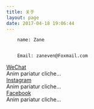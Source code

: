 ```yaml
---
title: 关于
layout: page
date: 2017-04-18 19:06:44
---
```


        name: Zane


        Email: zaneven@Foxmail.com
<html>
<body>
<div class="container">
	<div class="row clearfix">
		<div class="col-md-12 column">
			<div class="panel-group" id="panel-721539">
				<div class="panel panel-default">
					<div class="panel-heading">
						 <a class="panel-title collapsed" data-toggle="collapse" data-parent="#panel-721539" href="#panel-element-678473">WeChat</a>
					</div>
					<div id="panel-element-678473" class="panel-collapse collapse">
						<div class="panel-body">
							Anim pariatur cliche...
						</div>
					</div>
				</div>
				<div class="panel panel-default">
					<div class="panel-heading">
						 <a class="panel-title collapsed" data-toggle="collapse" data-parent="#panel-721539" href="#panel-element-583697">Instagram</a>
					</div>
					<div id="panel-element-583697" class="panel-collapse collapse">
						<div class="panel-body">
							Anim pariatur cliche...
						</div>
					</div>
				</div>
				<div class="panel panel-default">
					<div class="panel-heading">
						 <a class="panel-title collapsed" data-toggle="collapse" data-parent="#panel-721539" href="#panel-element-583696">Facebook</a>
					</div>
					<div id="panel-element-583696" class="panel-collapse collapse">
						<div class="panel-body">
							Anim pariatur cliche...
						</div>
					</div>
				</div>
			</div>
		</div>
	</div>
</div>
<!-- UY BEGIN -->
<div id="uyan_frame"></div>
<script type="text/javascript" src="http://v2.uyan.cc/code/uyan.js?uid=2131300"></script>
<!-- UY END -->
</body>
</html>



